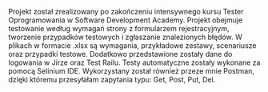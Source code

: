 Projekt został zrealizowany po zakończeniu intensywnego kursu Tester Oprogramowania w Software Development Academy. Projekt obejmuje testowanie według wymagań strony z formularzem rejestracyjnym, tworzenie przypadków testowych i zgłaszanie znalezionych błędów. 
W plikach w formacie .xlsx są wymagania, przykładowe zestawy, scenariusze oraz przypadki testowe. Dodatkowo przedstawione zostały dane do logowania w Jirze oraz Test Railu. 
Testy automatyczne zostały wykonane za pomocą Selinium IDE. Wykorzystany został również przeze mnie Postman, dzięki któremu przesyłałam zapytania typu: Get, Post, Put, Del.
